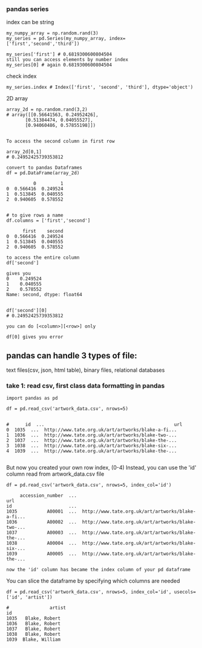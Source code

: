 ###  pandas series
index can be string

```
my_numpy_array = np.random.rand(3)
my_series = pd.Series(my_numpy_array, index=['first','second','third'])

my_series['first'] # 0.6819300600804504
still you can access elements by number index
my_series[0] # again 0.6819300600804504
```
check index
```angular2html
my_series.index # Index(['first', 'second', 'third'], dtype='object')
```

2D array
```angular2html
array_2d = np.random.rand(3,2)
# array([[0.56641563, 0.24952426],
       [0.51384474, 0.04055527],
       [0.94060486, 0.57855198]])


To access the second column in first row

array_2d[0,1]
# 0.24952425739353812

convert to pandas Dataframes
df = pd.DataFrame(array_2d)

          0         1
0  0.566416  0.249524
1  0.513845  0.040555
2  0.940605  0.578552


# to give rows a name
df.columns = ['first','second']

      first    second
0  0.566416  0.249524
1  0.513845  0.040555
2  0.940605  0.578552

to access the entire column
df['second']

gives you
0    0.249524
1    0.040555
2    0.578552
Name: second, dtype: float64


df['second'][0]
# 0.24952425739353812

you can do [<column>][<row>] only 

df[0] gives you error
```

## pandas can handle 3 types of file:
text files(csv, json, html table), binary files, relational databases

### take 1: read csv, first class data formatting in pandas
```angular2html
import pandas as pd

df = pd.read_csv('artwork_data.csv', nrows=5)


#      id  ...                                                url
0  1035  ...  http://www.tate.org.uk/art/artworks/blake-a-fi...
1  1036  ...  http://www.tate.org.uk/art/artworks/blake-two-...
2  1037  ...  http://www.tate.org.uk/art/artworks/blake-the-...
3  1038  ...  http://www.tate.org.uk/art/artworks/blake-six-...
4  1039  ...  http://www.tate.org.uk/art/artworks/blake-the-...


```

But now you created your own row index, (0-4)
Instead, you can use the 'id' column read from artwork_data.csv file

```angular2html
df = pd.read_csv('artwork_data.csv', nrows=5, index_col='id')

     accession_number  ...                                                url
id                     ...                                                   
1035           A00001  ...  http://www.tate.org.uk/art/artworks/blake-a-fi...
1036           A00002  ...  http://www.tate.org.uk/art/artworks/blake-two-...
1037           A00003  ...  http://www.tate.org.uk/art/artworks/blake-the-...
1038           A00004  ...  http://www.tate.org.uk/art/artworks/blake-six-...
1039           A00005  ...  http://www.tate.org.uk/art/artworks/blake-the-...

now the 'id' column has became the index column of your pd dataframe

```

You can slice the dataframe by specifying which columns are needed
```angular2html
df = pd.read_csv('artwork_data.csv', nrows=5, index_col='id', usecols=['id', 'artist'])

#               artist
id                  
1035   Blake, Robert
1036   Blake, Robert
1037   Blake, Robert
1038   Blake, Robert
1039  Blake, William

```